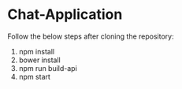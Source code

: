 # Chat-Application

Follow the below steps after cloning the repository:
1. npm install
2. bower install
3. npm run build-api
4. npm start

